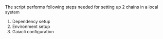 The script performs following steps needed for setting up 2 chains in a local system
1) Dependency setup
2) Environment setup
3) Gaiacli configuration